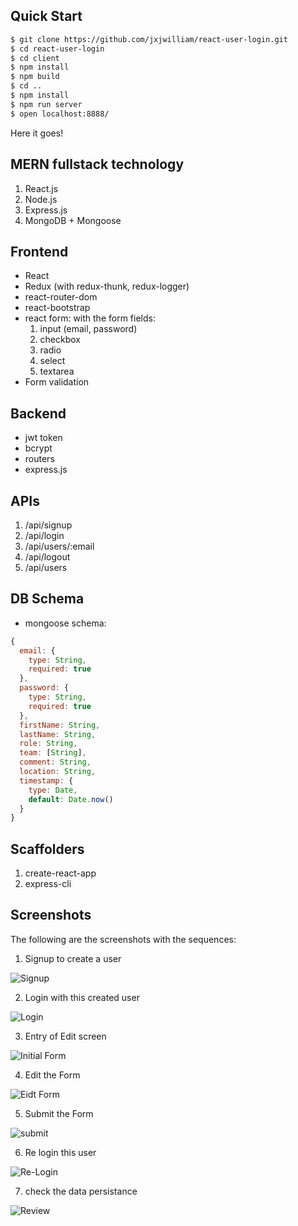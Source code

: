 Quick Start
------------

```bash
$ git clone https://github.com/jxjwilliam/react-user-login.git
$ cd react-user-login
$ cd client
$ npm install
$ npm build
$ cd ..
$ npm install
$ npm run server
$ open localhost:8888/
```

Here it goes!


MERN fullstack technology
--------------------------

1. React.js
1. Node.js
1. Express.js
1. MongoDB + Mongoose


Frontend
---------

- React
- Redux (with redux-thunk, redux-logger)
- react-router-dom
- react-bootstrap
- react form: with the form fields:
  1. input (email, password)
  1. checkbox
  1. radio
  1. select
  1. textarea
- Form validation

Backend
---------

- jwt token
- bcrypt
- routers
- express.js


APIs
----

1. /api/signup
1. /api/login
1. /api/users/:email
1. /api/logout
1. /api/users


DB Schema
-----------

- mongoose schema:

```javascript
{
  email: {
    type: String,
    required: true
  },
  password: {
    type: String,
    required: true
  },
  firstName: String,
  lastName: String,
  role: String,
  team: [String],
  comment: String,
  location: String,
  timestamp: {
    type: Date,
    default: Date.now()
  }
}
```

Scaffolders
------------

1. create-react-app
1. express-cli

Screenshots
------------

The following are the screenshots with the sequences:

1. Signup to create a user

![Signup](./imgs/1.png)

2. Login with this created user

![Login](./imgs/2.png)

3. Entry of Edit screen

![Initial Form](./imgs/3.png)

4. Edit the Form

![Eidt Form](./imgs/4.png)

5. Submit the Form

![submit](./imgs/5.png)

6. Re login this user

![Re-Login](./imgs/6.png)

7. check the data persistance

![Review](./imgs/7.png)

